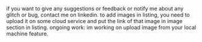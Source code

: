 if you want to give any suggestions or feedback or notify me about any glitch or bug, contact me on linkedin.
to add images in listing, you need to upload it on some cloud service and put the link of that image in image section in listing.
ongoing work: im working on upload image from your local machine feature.
